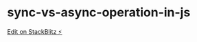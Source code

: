 # sync-vs-async-operation-in-js

[Edit on StackBlitz ⚡️](https://stackblitz.com/edit/sync-vs-async-operation-in-js)